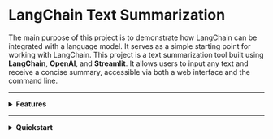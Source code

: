 # LangChain Text Summarization


The main purpose of this project is to demonstrate how LangChain can be integrated with a language model. It serves as a simple starting point for working with LangChain.
This project is a text summarization tool built using **LangChain**, **OpenAI**, and **Streamlit**. It allows users to input any text and receive a concise summary, accessible via both a web interface and the command line.


---

<details>
<summary><strong>Features</strong></summary>

- LangChain integration for clean prompt chaining
- Streamlit web UI for interactive usage
- CLI mode via `main.py`
- .env support for API key management
- Modular code structure (LLM config, summarizer, UI)
</details>

---

<details>
<summary><strong>Quickstart</strong></summary>

### 1. Clone the Repository

```bash
git clone https://github.com/your-username/text-summarization.git
cd text-summarization
```

### 2. Create a virtual env and activate it

```bash
conda create --name txtsum python=3.11
conda activate txtsum
```

### 3. install the requirments

```bash
pip install -r requirements.txt

```

### 4. Run the pipeline using streamlit

```bash
streamlit run ui/streamlit_app.py
```
